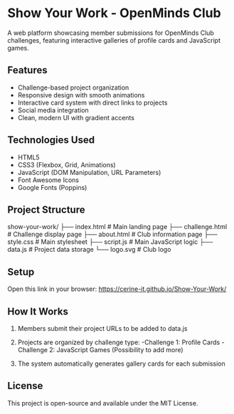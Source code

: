 # Show Your Work - OpenMinds Club

A web platform showcasing member submissions for OpenMinds Club challenges, featuring interactive galleries of profile cards and JavaScript games.

## Features

- Challenge-based project organization
- Responsive design with smooth animations
- Interactive card system with direct links to projects
- Social media integration
- Clean, modern UI with gradient accents

## Technologies Used

- HTML5
- CSS3 (Flexbox, Grid, Animations)
- JavaScript (DOM Manipulation, URL Parameters)
- Font Awesome Icons
- Google Fonts (Poppins)

## Project Structure
show-your-work/
├── index.html # Main landing page
├── challenge.html # Challenge display page
├── about.html # Club information page
├── style.css # Main stylesheet
├── script.js # Main JavaScript logic
├── data.js # Project data storage
└── logo.svg # Club logo


## Setup
Open this link in your browser: https://cerine-it.github.io/Show-Your-Work/

## How It Works
1. Members submit their project URLs to be added to data.js

2. Projects are organized by challenge type:
    -Challenge 1: Profile Cards
    -Challenge 2: JavaScript Games
    (Possibility to add more)
   
3. The system automatically generates gallery cards for each submission

## License
This project is open-source and available under the MIT License.
